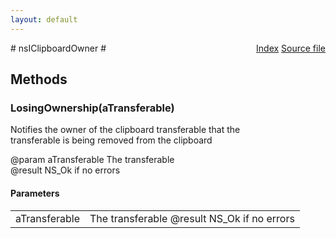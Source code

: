 ```yaml
---
layout: default
---
```

<div class='links' style='float:right'><a href="../index.html">Index</a>
<a href="http://dxr.mozilla.org/mozilla-central/source/widget/nsIClipboardOwner.idl">Source file</a>
</div>
# nsIClipboardOwner #

## Methods ##

### LosingOwnership(aTransferable) ###
  
Notifies the owner of the clipboard transferable that the  
transferable is being removed from the clipboard  
  
@param  aTransferable The transferable  
@result NS_Ok if no errors  
  

#### Parameters ####

<table>

<tr>
<td>aTransferable</td>
<td>The transferable  
@result NS_Ok if no errors  
</td>
</tr>

</table>
